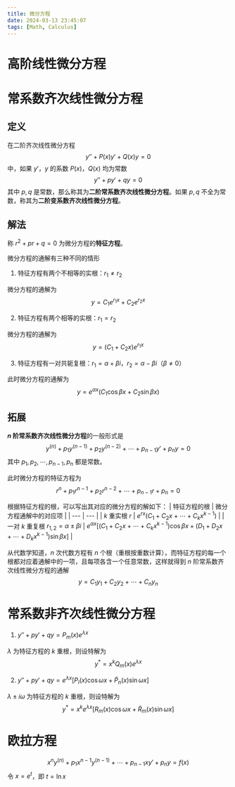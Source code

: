 ```yaml
---
title: 微分方程
date: 2024-03-13 23:45:07
tags: [Math, Calculus]
---
```

# 高阶线性微分方程

# 常系数齐次线性微分方程
## 定义
在二阶齐次线性微分方程
$$
y'' + P(x)y' + Q(x)y = 0
$$
中，如果 $y'$，$y$ 的系数 $P(x)$，$Q(x)$ 均为常数
$$
y'' + py' + qy = 0
$$
其中 $p,q$ 是常数，那么称其为**二阶常系数齐次线性微分方程**。如果 $p,q$ 不全为常数，称其为**二阶变系数齐次线性微分方程**。

## 解法
称 $r^2 + pr + q=0$ 为微分方程的**特征方程**。

微分方程的通解有三种不同的情形
1. 特征方程有两个不相等的实根：$r_1 \neq r_2$

微分方程的通解为
$$
y = C_1 e^{r_1x} + C_2 e^{r_2x}
$$

2. 特征方程有两个相等的实根：$r_1 = r_2$

微分方程的通解为
$$
y = (C_1 + C_2x) e^{r_1x}
$$

3. 特征方程有一对共轭复根：$r_1 = \alpha + \beta i$，$r_2 = \alpha - \beta i$（$\beta \neq 0$）

此时微分方程的通解为
$$
y = e^{\alpha x}(C_1 \cos \beta x + C_2 \sin \beta x)
$$

## 拓展
**$n$ 阶常系数齐次线性微分方程**的一般形式是
$$
y^{(n)} + p_1 y^{(n-1)} + p_2 y^{(n-2)} + \cdots + p_{n-1}y' + p_n y = 0
$$
其中 $p_1,p_2,\cdots,p_{n-1},p_n$ 都是常数。

此时微分方程的特征方程为
$$
r^n + p_1 r^{n-1} + p_2 r^{n-2} + \cdots + p_{n-1} r + p_n = 0
$$

根据特征方程的根，可以写出其对应的微分方程的解如下：
| 特征方程的根 | 微分方程通解中的对应项 |
| --- | --- |
| $k$ 重实根 $r$ | $e^{rx}(C_1 + C_2x + \cdots + C_k x^{k-1})$ |
| 一对 $k$ 重复根 $r_{1,2} = \alpha \pm \beta i$ | $e^{\alpha x}[(C_1 + C_2x + \cdots + C_k x^{k-1})\cos \beta x + (D_1 + D_2 x + \cdots + D_k x^{k-1}) \sin \beta x]$ |
 
从代数学知道，$n$ 次代数方程有 $n$ 个根（重根按重数计算），而特征方程的每一个根都对应着通解中的一项，且每项各含一个任意常数，这样就得到 $n$ 阶常系数齐次线性微分方程的通解
$$
y = C_1 y_1 + C_2 y_2 + 
\cdots + C_n y_n
$$

# 常系数非齐次线性微分方程
1. $y'' + py' + qy = P_m(x)e^{\lambda x}$

$\lambda$ 为特征方程的 $k$ 重根，则设特解为
$$
y^* = x^k Q_m(x)e^{\lambda x}
$$

2. $y'' + py' + qy = e^{\lambda x}\left[P_l(x)\cos\omega x + \widetilde{P}_n(x)\sin\omega x\right]$

$\lambda \pm i\omega$ 为特征方程的 $k$ 重根，则设特解为
$$
y^* = x^k e^{\lambda x}\left[R_m(x)\cos\omega x + \widetilde{R}_m(x)\sin\omega x\right]
$$

# 欧拉方程
$$
x^n y^{(n)} + p_1 x^{n - 1}y^{(n - 1)} + \cdots + p_{n - 1}xy' + p_n y = f(x)
$$
令 $x = e^t$，即 $t = \ln x$